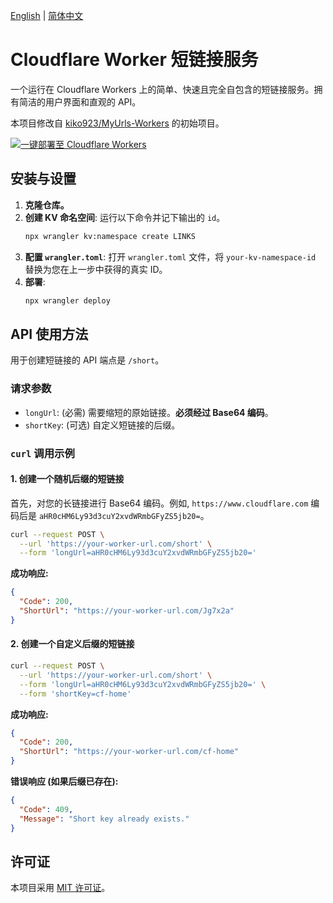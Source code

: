 [English](README.md) | [简体中文](README.zh-CN.md)

# Cloudflare Worker 短链接服务

一个运行在 Cloudflare Workers 上的简单、快速且完全自包含的短链接服务。拥有简洁的用户界面和直观的 API。

本项目修改自 [kiko923/MyUrls-Workers](https://github.com/kiko923/MyUrls-Workers) 的初始项目。

[![一键部署至 Cloudflare Workers](https://deploy.workers.cloudflare.com/button)](https://deploy.workers.cloudflare.com/deploy?repo=https://github.com/zivan80/shortlink)

## 安装与设置

1.  **克隆仓库。**
2.  **创建 KV 命名空间**: 运行以下命令并记下输出的 `id`。
    ```bash
    npx wrangler kv:namespace create LINKS
    ```
3.  **配置 `wrangler.toml`**: 打开 `wrangler.toml` 文件，将 `your-kv-namespace-id` 替换为您在上一步中获得的真实 ID。
4.  **部署**:
    ```bash
    npx wrangler deploy
    ```

## API 使用方法

用于创建短链接的 API 端点是 `/short`。

### 请求参数

-   `longUrl`: (必需) 需要缩短的原始链接。**必须经过 Base64 编码**。
-   `shortKey`: (可选) 自定义短链接的后缀。

### `curl` 调用示例

#### 1. 创建一个随机后缀的短链接

首先，对您的长链接进行 Base64 编码。例如, `https://www.cloudflare.com` 编码后是 `aHR0cHM6Ly93d3cuY2xvdWRmbGFyZS5jb20=`。

```bash
curl --request POST \
  --url 'https://your-worker-url.com/short' \
  --form 'longUrl=aHR0cHM6Ly93d3cuY2xvdWRmbGFyZS5jb20='
```

**成功响应:**
```json
{
  "Code": 200,
  "ShortUrl": "https://your-worker-url.com/Jg7x2a"
}
```

#### 2. 创建一个自定义后缀的短链接

```bash
curl --request POST \
  --url 'https://your-worker-url.com/short' \
  --form 'longUrl=aHR0cHM6Ly93d3cuY2xvdWRmbGFyZS5jb20=' \
  --form 'shortKey=cf-home'
```

**成功响应:**
```json
{
  "Code": 200,
  "ShortUrl": "https://your-worker-url.com/cf-home"
}
```

**错误响应 (如果后缀已存在):**
```json
{
  "Code": 409,
  "Message": "Short key already exists."
}
```

## 许可证

本项目采用 [MIT 许可证](LICENSE)。
